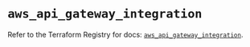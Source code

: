 # `aws_api_gateway_integration`

Refer to the Terraform Registry for docs: [`aws_api_gateway_integration`](https://registry.terraform.io/providers/hashicorp/aws/5.46.0/docs/resources/api_gateway_integration).
